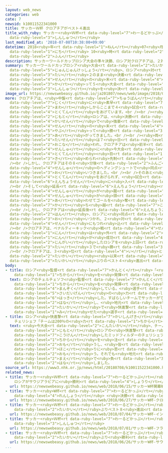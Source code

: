 ```yaml
---
layout: web_news
categories: web
cate: 7
newsid: k10011522341000
title: サッカーＷ杯 クロアチアがベスト４進出
title_with_ruby: サッカー<ruby>Ｗ杯<rt data-ruby-level="7">わーるどかっぷ</rt></ruby> クロアチアがベスト４<ruby>進出<rt
  data-ruby-level="3">しんしゅつ</rt></ruby>
last_modified_at: '2018-07-08T10:38:00+09:00'
datetime: 2018<ruby>年<rt data-ruby-level="1">ねん</rt></ruby>07<ruby>月<rt data-ruby-level="1">がつ</rt></ruby>08<ruby>日<rt
  data-ruby-level="1">にち</rt></ruby> 10<ruby>時<rt data-ruby-level="2">じ</rt></ruby>38<ruby>分<rt
  data-ruby-level="2">ふん</rt></ruby>
description: サッカーワールドカップロシア大会の準々決勝、ロシア対クロアチアは、２対２のまま決着がつかずペナルティーキック戦の末、クロアチアが勝って５大会ぶりのベスト４進出を決めました。
summary: サッカーワールドカップロシア<ruby>大会<rt data-ruby-level="2">たいかい</rt></ruby>の<ruby>準々決勝<rt
  data-ruby-level="5">じゅんじゅんけっしょう</rt></ruby>、ロシア<ruby>対<rt data-ruby-level="3">たい</rt></ruby>クロアチアは、２<ruby>対<rt
  data-ruby-level="3">たい</rt></ruby>２のまま<ruby>決着<rt data-ruby-level="3">けっちゃく</rt></ruby>がつかずペナルティーキック<ruby>戦<rt
  data-ruby-level="4">せん</rt></ruby>の<ruby>末<rt data-ruby-level="4">すえ</rt></ruby>、クロアチアが<ruby>勝<rt
  data-ruby-level="3">か</rt></ruby>って５<ruby>大会<rt data-ruby-level="2">たいかい</rt></ruby>ぶりのベスト４<ruby>進出<rt
  data-ruby-level="3">しんしゅつ</rt></ruby>を<ruby>決<rt data-ruby-level="3">き</rt></ruby>めました。
image_url: https://newswebeasy.github.io/ja201807/news/web/image/2018/07/08/K10011522341_1807080638_1807080640_01_02.jpg
more: クロアチアは、<ruby>中盤<rt data-ruby-level="7">ちゅうばん</rt></ruby>のモドリッチ<ruby>選手<rt data-ruby-level="4">せんしゅ</rt></ruby>を<ruby>軸<rt
  data-ruby-level="7">じく</rt></ruby>に<ruby>素早<rt data-ruby-level="7">すばや</rt></ruby>いパス<ruby>回<rt
  data-ruby-level="2">まわ</rt></ruby>しからここまで４<ruby>試合<rt data-ruby-level="4">しあい</rt></ruby>で８<ruby>得点<rt
  data-ruby-level="4">とくてん</rt></ruby>をあげています。<br /><br /><ruby>対<rt data-ruby-level="3">たい</rt></ruby>する<ruby>地元<rt
  data-ruby-level="2">じもと</rt></ruby>ロシアは、<ruby>決勝<rt data-ruby-level="3">けっしょう</rt></ruby>トーナメント１<ruby>回戦<rt
  data-ruby-level="4">かいせん</rt></ruby>で<ruby>強豪<rt data-ruby-level="7">きょうごう</rt></ruby>のスペインをペナルティーキック<ruby>戦<rt
  data-ruby-level="4">せん</rt></ruby>の<ruby>末<rt data-ruby-level="4">すえ</rt></ruby>に<ruby>破<rt
  data-ruby-level="5">やぶ</rt></ruby>って<ruby>勝<rt data-ruby-level="3">か</rt></ruby>ち<ruby>上<rt
  data-ruby-level="3">あ</rt></ruby>がってきました。<br /><br /><ruby>両<rt data-ruby-level="3">りょう</rt></ruby>チームの<ruby>対戦<rt
  data-ruby-level="4">たいせん</rt></ruby>は７<ruby>日<rt data-ruby-level="1">にち</rt></ruby>、ソチで<ruby>行<rt
  data-ruby-level="2">おこな</rt></ruby>われ、クロアチアは<ruby>前半<rt data-ruby-level="2">ぜんはん</rt></ruby>31分、ロシアのチェリシェフ<ruby>選手<rt
  data-ruby-level="4">せんしゅ</rt></ruby>に<ruby>今大会<rt data-ruby-level="2">こんたいかい</rt></ruby>４<ruby>得点<rt
  data-ruby-level="4">とくてん</rt></ruby><ruby>目<rt data-ruby-level="1">め</rt></ruby>のゴールを<ruby>決<rt
  data-ruby-level="3">き</rt></ruby>められ<ruby>先制<rt data-ruby-level="5">せんせい</rt></ruby>されました。<br
  /><br />しかし、クロアチアはその８<ruby>分後<rt data-ruby-level="2">ふんご</rt></ruby>、クラマリッチ<ruby>選手<rt
  data-ruby-level="4">せんしゅ</rt></ruby>のヘディングシュートで<ruby>同点<rt data-ruby-level="2">どうてん</rt></ruby>に<ruby>追<rt
  data-ruby-level="3">お</rt></ruby>いつきました。<br /><br />そのあと<ruby>両<rt data-ruby-level="3">りょう</rt></ruby>チームとも<ruby>得点<rt
  data-ruby-level="4">とくてん</rt></ruby>をあげられず、<ruby>試合<rt data-ruby-level="4">しあい</rt></ruby>は<ruby>延長戦<rt
  data-ruby-level="6">えんちょうせん</rt></ruby>に<ruby>入<rt data-ruby-level="1">はい</rt></ruby>りました。<br
  /><br />そして<ruby>延長<rt data-ruby-level="6">えんちょう</rt></ruby><ruby>前半<rt data-ruby-level="2">ぜんはん</rt></ruby>11分、クロアチアはモドリッチ<ruby>選手<rt
  data-ruby-level="4">せんしゅ</rt></ruby>が<ruby>蹴<rt data-ruby-level="7">け</rt></ruby>ったコーナーキックからディフェンダーのビダ<ruby>選手<rt
  data-ruby-level="4">せんしゅ</rt></ruby>が<ruby>頭<rt data-ruby-level="2">あたま</rt></ruby>で<ruby>合<rt
  data-ruby-level="2">あ</rt></ruby>わせてゴールを<ruby>奪<rt data-ruby-level="7">うば</rt></ruby>い<ruby>勝<rt
  data-ruby-level="7">か</rt></ruby>ち<ruby>越<rt data-ruby-level="7">こ</rt></ruby>しました。<br
  /><br />しかし、クロアチアは<ruby>延長後<rt data-ruby-level="6">えんちょうご</rt></ruby><ruby>半<rt
  data-ruby-level="2">はん</rt></ruby>、ロシアに<ruby>同点<rt data-ruby-level="2">どうてん</rt></ruby>に<ruby>追<rt
  data-ruby-level="3">お</rt></ruby>いつかれ、２<ruby>対<rt data-ruby-level="3">たい</rt></ruby>２のままペナルティーキック<ruby>戦<rt
  data-ruby-level="4">せん</rt></ruby>にもつれ<ruby>込<rt data-ruby-level="7">こ</rt></ruby>みました。<br
  /><br />クロアチアは、ペナルティーキック<ruby>戦<rt data-ruby-level="4">せん</rt></ruby>で１<ruby>人<rt
  data-ruby-level="1">にん</rt></ruby>は<ruby>外<rt data-ruby-level="2">はず</rt></ruby>しましたが４<ruby>人<rt
  data-ruby-level="1">にん</rt></ruby>が<ruby>成功<rt data-ruby-level="4">せいこう</rt></ruby>し、２<ruby>人外<rt
  data-ruby-level="2">じんがい</rt></ruby>したロシアを<ruby>上回<rt data-ruby-level="2">うわまわ</rt></ruby>って４<ruby>対<rt
  data-ruby-level="3">たい</rt></ruby>３で<ruby>勝<rt data-ruby-level="3">か</rt></ruby>ちました。<br
  /><br />クロアチアは、３<ruby>位<rt data-ruby-level="4">い</rt></ruby>となった1998<ruby>年<rt data-ruby-level="1">ねん</rt></ruby>のフランス<ruby>大会<rt
  data-ruby-level="2">たいかい</rt></ruby><ruby>以来<rt data-ruby-level="4">いらい</rt></ruby>、５<ruby>大会<rt
  data-ruby-level="2">たいかい</rt></ruby>ぶりのベスト４<ruby>進出<rt data-ruby-level="3">しんしゅつ</rt></ruby>です。
body:
- title: ロシア<ruby>監督<rt data-ruby-level="7">かんとく</rt></ruby>「<ruby>最大限<rt data-ruby-level="5">さいだいげん</rt></ruby>の<ruby>力<rt
    data-ruby-level="1">ちから</rt></ruby>を<ruby>発揮<rt data-ruby-level="6">はっき</rt></ruby>した」
  text: ロシアのチェルチェソフ<ruby>監督<rt data-ruby-level="7">かんとく</rt></ruby>は、「チームがワールドカップで<ruby>力<rt
    data-ruby-level="1">ちから</rt></ruby>を<ruby>発揮<rt data-ruby-level="6">はっき</rt></ruby>できたことにとても<ruby>満足<rt
    data-ruby-level="4">まんぞく</rt></ruby>している。<ruby>選手<rt data-ruby-level="4">せんしゅ</rt></ruby>たちは、<ruby>最大限<rt
    data-ruby-level="5">さいだいげん</rt></ruby>の<ruby>力<rt data-ruby-level="1">ちから</rt></ruby>を<ruby>発揮<rt
    data-ruby-level="6">はっき</rt></ruby>した。すばらしいチームでサッカーができたと<ruby>思<rt data-ruby-level="2">おも</rt></ruby>う」と<ruby>話<rt
    data-ruby-level="2">はな</rt></ruby>し、<ruby>地元<rt data-ruby-level="2">じもと</rt></ruby>での<ruby>大会<rt
    data-ruby-level="2">たいかい</rt></ruby>で<ruby>快進撃<rt data-ruby-level="7">かいしんげき</rt></ruby>を<ruby>見<rt
    data-ruby-level="1">み</rt></ruby>せた<ruby>選手<rt data-ruby-level="4">せんしゅ</rt></ruby>たちをたたえました。
- title: ロシア<ruby>快進撃<rt data-ruby-level="7">かいしんげき</rt></ruby>に<ruby>貢献<rt data-ruby-level="7">こうけん</rt></ruby>
    チェリシェフ「チームは200％の<ruby>力<rt data-ruby-level="1">ちから</rt></ruby>を<ruby>注<rt data-ruby-level="3">そそ</rt></ruby>いだ」
  text: <ruby>今大会<rt data-ruby-level="2">こんたいかい</rt></ruby>、チームトップの４<ruby>得点<rt data-ruby-level="4">とくてん</rt></ruby>をあげ、<ruby>地元<rt
    data-ruby-level="2">じもと</rt></ruby>ロシアの<ruby>快進撃<rt data-ruby-level="7">かいしんげき</rt></ruby>に<ruby>貢献<rt
    data-ruby-level="7">こうけん</rt></ruby>したミッドフィルダーのチェリシェフ<ruby>選手<rt data-ruby-level="4">せんしゅ</rt></ruby>は「チームは100％、いや、200％の<ruby>力<rt
    data-ruby-level="1">ちから</rt></ruby>を<ruby>注<rt data-ruby-level="3">そそ</rt></ruby>いだと<ruby>思<rt
    data-ruby-level="2">おも</rt></ruby>うし、<ruby>皆<rt data-ruby-level="7">みな</rt></ruby>さんにチームを<ruby>誇<rt
    data-ruby-level="7">ほこ</rt></ruby>りに<ruby>思<rt data-ruby-level="2">おも</rt></ruby>ってもらえると<ruby>思<rt
    data-ruby-level="2">おも</rt></ruby>う。それでも<ruby>地元<rt data-ruby-level="2">じもと</rt></ruby>ファンの<ruby>前<rt
    data-ruby-level="2">まえ</rt></ruby>で<ruby>負<rt data-ruby-level="3">ま</rt></ruby>けるのはつらいことだ」と<ruby>話<rt
    data-ruby-level="2">はな</rt></ruby>しました。
source_url: https://www3.nhk.or.jp/news/html/20180708/k10011522341000.html
related_news:
- title: サッカー<ruby>Ｗ杯<rt data-ruby-level="7">わーるどかっぷ</rt></ruby><ruby>開幕戦<rt data-ruby-level="6">かいまくせん</rt></ruby>
    ロシアがサウジアラビアに<ruby>勝利<rt data-ruby-level="4">しょうり</rt></ruby>
  url: https://newswebeasy.github.io/news/web/2018/06/15/サッカーW杯開幕戦-ロシアがサウジアラビアに勝利
- title: サッカー<ruby>W杯<rt data-ruby-level="7">わーるどかっぷ</rt></ruby> クロアチア３<ruby>連勝<rt
    data-ruby-level="4">れんしょう</rt></ruby> <ruby>決勝<rt data-ruby-level="3">けっしょう</rt></ruby>トーナメントへ
  url: https://newswebeasy.github.io/news/web/2018/06/27/サッカーW杯-クロアチア3連勝-決勝トーナメントへ
- title: サッカー<ruby>Ｗ杯<rt data-ruby-level="7">わーるどかっぷ</rt></ruby> イングランドが３<ruby>大会<rt
    data-ruby-level="2">たいかい</rt></ruby>ぶりベスト８<ruby>進出<rt data-ruby-level="3">しんしゅつ</rt></ruby>
  url: https://newswebeasy.github.io/news/web/2018/07/04/サッカーW杯-イングランドが3大会ぶりベスト8進出
- title: サッカー<ruby>Ｗ杯<rt data-ruby-level="7">わーるどかっぷ</rt></ruby> フランスがベスト８<ruby>進出<rt
    data-ruby-level="3">しんしゅつ</rt></ruby>
  url: https://newswebeasy.github.io/news/web/2018/07/01/サッカーW杯-フランスがベスト8進出
- title: サッカー<ruby>Ｗ杯<rt data-ruby-level="7">わーるどかっぷ</rt></ruby> サウジアラビア６<ruby>大会<rt
    data-ruby-level="2">たいかい</rt></ruby>ぶり<ruby>勝利<rt data-ruby-level="4">しょうり</rt></ruby>
  url: https://newswebeasy.github.io/news/web/2018/06/26/サッカーW杯-サウジアラビア6大会ぶり勝利
...
```

